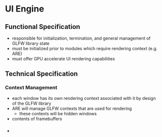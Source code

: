 # UI Engine

## Functional Specification
* responsible for initialization, termination, and general management of GLFW library state
* must be initialized prior to modules which require rendering context (e.g. ARE)
* must offer GPU accelerate UI rendering capabilities

## Technical Specification
### Context Management
* each window has its own rendering context associated with it by design of the GLFW library
* ARE will manage GLFW contexts that are used for rendering
  * these contexts will be hidden windows
* contents of framebuffers 
### 
* 